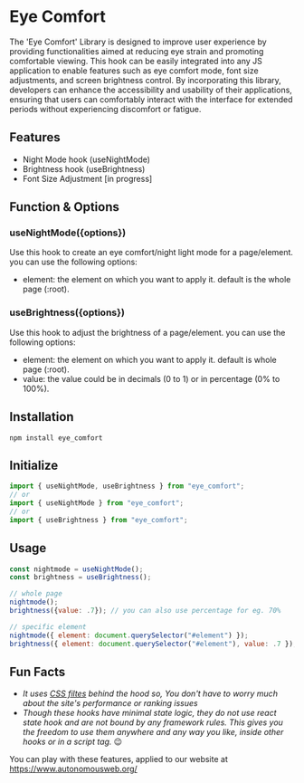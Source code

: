 # Eye Comfort
The 'Eye Comfort' Library is designed to improve user experience by providing functionalities aimed at reducing eye strain and promoting comfortable viewing. This hook can be easily integrated into any JS application to enable features such as eye comfort mode, font size adjustments, and screen brightness control. By incorporating this library, developers can enhance the accessibility and usability of their applications, ensuring that users can comfortably interact with the interface for extended periods without experiencing discomfort or fatigue.


## Features
- Night Mode hook (useNightMode)
- Brightness hook (useBrightness)
- Font Size Adjustment [in progress]


## Function & Options
### useNightMode({options})
Use this hook to create an eye comfort/night light mode for a page/element. you can use the following options:
  - element: the element on which you want to apply it. default is the whole page (:root).
### useBrightness({options})
Use this hook to adjust the brightness of a page/element. you can use the following options:
  - element: the element on which you want to apply it. default is whole page (:root).
  - value: the value could be in decimals (0 to 1) or in percentage (0% to 100%).


## Installation
```terminal
npm install eye_comfort
```


## Initialize
```js
import { useNightMode, useBrightness } from "eye_comfort";
// or
import { useNightMode } from "eye_comfort";
// or
import { useBrightness } from "eye_comfort";
```


## Usage
```js
const nightmode = useNightMode();
const brightness = useBrightness();

// whole page
nightmode();
brightness({value: .7}); // you can also use percentage for eg. 70%

// specific element
nightmode({ element: document.querySelector("#element") });
brightness({ element: document.querySelector("#element"), value: .7 }); // you can also use percentage for eg. 70%
```


## Fun Facts
- _It uses <a target="_blank" href="https://developer.mozilla.org/en-US/docs/Web/CSS/filter">CSS filtes</a> behind the hood so, You don't have to worry much about the site's performance or ranking issues_
- _Though these hooks have minimal state logic, they do not use react state hook and are not bound by any framework rules. This gives you the freedom to use them anywhere and any way you like, inside other hooks or in a script tag._ :wink:


You can play with these features, applied to our website at https://www.autonomousweb.org/
